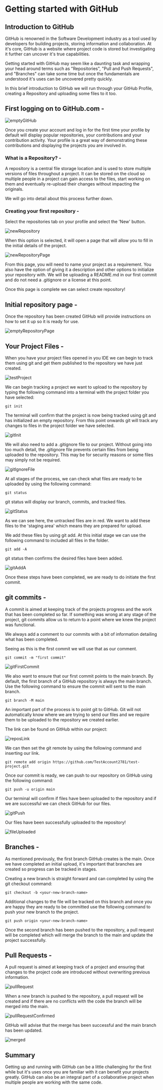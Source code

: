 # Getting started with GitHub

## Introduction to GitHub

GitHub is renowned in the Software Development industry as a tool used by developers for building projects, storing information and collaboration. At it's core, GitHub is a website where project code is stored but investigating it further can uncover it's true capabilities.

Getting started with GitHub may seem like a daunting task and wrapping your head around terms such as "Repositories", "Pull and Push Requests", and "Branches" can take some time but once the fundamentals are understood it's uses can be uncovered pretty quickly.

In this brief introduction to GitHub we will run through your GitHub Profile, creating a Repository and uploading some files to it too.

## First logging on to GitHub.com -

<img title="emptyGitHub" alt="emptyGitHub" src="imgs/emptyGitHub.png">

Once you create your account and log in for the first time your profile by default will display popular repositories, your contributions and your contribution activity. Your profile is a great way of demonstrating these contributions and displaying the projects you are involved in.

### **What is a Repository? -**

A repository is a central file storage location and is used to store multiple versions of files throughout a project. It can be stored on the cloud so multiple people in a project can gain access to the files, start working on them and eventually re-upload their changes without impacting the originals.

We will go into detail about this process further down.

### **Creating your first repository -**

Select the repositories tab on your profile and select the 'New' button.

<img title="newRepository" alt="newRepository" src="imgs/newRepository.png">

When this option is selected, it will open a page that will allow you to fill in the initial details of the project.

<img title-image="newRepositoryPage" alt="newRepositoryPage" src="imgs/newRepositoryPage.png">

From this page, you will need to name your project as a requirement. You also have the option of giving it a description and other options to initialize your repository with. We will be uploading a README.md in our first commit and do not need a .gitignore or a license at this point.

Once this page is complete we can select create repository!

## **Initial repository page -**

Once the repository has been created GitHub will provide instructions on how to set it up so it is ready for use.

<img title-image="emptyRepository" alt="emptyRepositoryPage" src="imgs/emptyRepository.png">

## **Your Project Files -**

When you have your project files opened in you IDE we can begin to track them using git and get them published to the repository we have just created.

<img title-image="testProject" alt="testProject" src="imgs/testProject.png">

We can begin tracking a project we want to upload to the repository by typing the following command into a terminal with the project folder you have selected:

    git init

The terminal will confirm that the project is now being tracked using git and has initialized an empty repository. From this point onwards git will track any changes to files in the project folder we have selected.

<img title-image="gitInit" alt="gitInit" src="imgs/gitInit.png">

We will also need to add a .gitignore file to our project. Without going into too much detail, the .gitignore file prevents certain files from being uploaded to the repository. This may be for security reasons or some files may simply not be required.

<img title-image="gitIgnoreFile" alt="gitIgnoreFile" src="imgs/gitIgnoreFile.png">

At all stages of the process, we can check what files are ready to be uploaded by using the following command:

    git status 

git status will display our branch, commits, and tracked files.

<img title-image="gitStatus" alt="gitStatus" src="imgs/gitStatus.png">

As we can see here, the untracked files are in red. We want to add these files to the 'staging area' which means they are prepared for upload.

We add these files by using git add. At this initial stage we can use the following command to included all files in the folder.

    git add -A

git status then confirms the desired files have been added.

<img title-image="gitAddA" alt="gitAddA" src="imgs/gitAddA.png">

Once these steps have been completed, we are ready to do initiate the first commit.

## **git commits -**

A commit is aimed at keeping track of the projects progress and the work that has been completed so far. If something was wrong at any stage of the project, git commits allow us to return to a point where we knew the project was functional.

We always add a comment to our commits with a bit of information detailing what has been completed.

Seeing as this is the first commit we will use that as our comment.

    git commit -m "first commit"

<img title-image="gitFirstCommit" alt="gitFirstCommit" src="imgs/gitFirstCommit.png">

We also want to ensure that our first commit points to the main branch. By default, the first branch of a GitHub repository is always the main branch. Use the following command to ensure the commit will sent to the main branch.  

    git branch -M main

An important part of the process is to point git to GitHub. Git will not automatically know where we are trying to send our files and we require them to be uploaded to the repository we created earlier.

The link can be found on GitHub within our project:

<img title-image="reposLink" alt="reposLink" src="imgs/reposLink.png">

We can then set the git remote by using the following command and inserting our link.

    git remote add origin https://github.com/TestAccount2781/test-project.git

Once our commit is ready, we can push to our repository on GitHub using the following command:

    git push -u origin main

Our terminal will confirm if files have been uploaded to the repository and if we are successful we can check GitHub for our files.

<img title-image="gitPush" alt="gitPush" src="imgs/gitPush.png">

Our files have been successfully uploaded to the repository!

<img title-image="fileUploaded" alt="fileUploaded" src="imgs/fileUploaded.png">

## **Branches -**

As mentioned previously, the first branch GitHub creates is the main. Once we have completed an initial upload, it's important that branches are created so progress can be tracked in stages.

Creating a new branch is straight forward and can completed by using the git checkout command:

    git checkout -b <your-new-branch-name>

Additional changes to the file will be tracked on this branch and once you are happy they are ready to be committed use the following command to push your new branch to the project.

    git push origin <your-new-branch-name>

Once the second branch has been pushed to the repository, a pull request will be completed which will merge the branch to the main and update the project successfully.

## **Pull Requests -**

A pull request is aimed at keeping track of a project and ensuring that changes to the project code are introduced without overwriting previous information.

<img title-image="pullRequest" alt="pullRequest" src="imgs/pullRequest.png">

When a new branch is pushed to the repository, a pull request will be created and  if there are no conflicts with the code the branch will be merged into the main.

<img title-image="pullRequestConfirmed" alt="pullRequestConfirmed" src="imgs/pullRequestConfirmed.png">

GitHub will advise that the merge has been successful and the main branch has been updated.

<img title-image="merged" alt="merged" src="imgs/merged.png">

## **Summary**

Getting up and running with GitHub can be a little challenging for the first while but it's uses once you are familiar with it can benefit your projects greatly. GitHub can also be an integral part of a collaborative project when multiple people are working with the same code.
